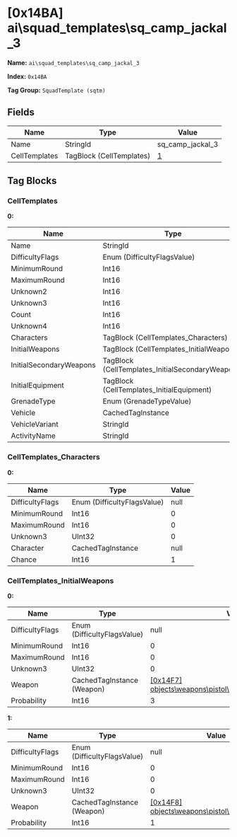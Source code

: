 # [0x14BA] ai\squad_templates\sq_camp_jackal_3

**Name:** ```ai\squad_templates\sq_camp_jackal_3```

**Index:** ```0x14BA```

**Tag Group:** ```SquadTemplate (sqtm)```

## Fields

Name	| Type	| Value
---	|---	|---	|
Name	|StringId	|sq_camp_jackal_3
CellTemplates	|TagBlock (CellTemplates)	|[1](#celltemplates)


## Tag Blocks

### CellTemplates

**0:**

Name	| Type	| Value
---	|---	|---	|
Name	|StringId	|3_jackal
DifficultyFlags	|Enum (DifficultyFlagsValue)	|null
MinimumRound	|Int16	|0
MaximumRound	|Int16	|0
Unknown2	|Int16	|0
Unknown3	|Int16	|0
Count	|Int16	|3
Unknown4	|Int16	|0
Characters	|TagBlock (CellTemplates_Characters)	|[1](#celltemplates_characters)
InitialWeapons	|TagBlock (CellTemplates_InitialWeapons)	|[2](#celltemplates_initialweapons)
InitialSecondaryWeapons	|TagBlock (CellTemplates_InitialSecondaryWeapons)	|0
InitialEquipment	|TagBlock (CellTemplates_InitialEquipment)	|0
GrenadeType	|Enum (GrenadeTypeValue)	|null
Vehicle	|CachedTagInstance	|null
VehicleVariant	|StringId	|
ActivityName	|StringId	|


### CellTemplates_Characters

**0:**

Name	| Type	| Value
---	|---	|---	|
DifficultyFlags	|Enum (DifficultyFlagsValue)	|null
MinimumRound	|Int16	|0
MaximumRound	|Int16	|0
Unknown3	|UInt32	|0
Character	|CachedTagInstance	|null
Chance	|Int16	|1


### CellTemplates_InitialWeapons

**0:**

Name	| Type	| Value
---	|---	|---	|
DifficultyFlags	|Enum (DifficultyFlagsValue)	|null
MinimumRound	|Int16	|0
MaximumRound	|Int16	|0
Unknown3	|UInt32	|0
Weapon	|CachedTagInstance (Weapon)	|[[0x14F7] objects\weapons\pistol\plasma_pistol\plasma_pistol](../Weapon/14F7.md)
Probability	|Int16	|3


**1:**

Name	| Type	| Value
---	|---	|---	|
DifficultyFlags	|Enum (DifficultyFlagsValue)	|null
MinimumRound	|Int16	|0
MaximumRound	|Int16	|0
Unknown3	|UInt32	|0
Weapon	|CachedTagInstance (Weapon)	|[[0x14F8] objects\weapons\pistol\needler\needler](../Weapon/14F8.md)
Probability	|Int16	|1


